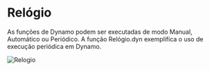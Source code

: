 # Relógio

As funções de Dynamo podem ser executadas de modo Manual, Automático ou Periódico.
A função Relógio.dyn exemplifica o uso de execução periódica em Dynamo. 

![Relogio](https://github.com/JLMenegotto/AulasBIM/assets/9437020/ae27a62a-6541-4627-aa92-0322273bf85a)
